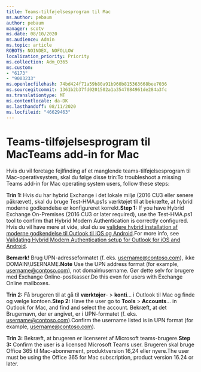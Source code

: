 ```yaml
---
title: Teams-tilføjelsesprogram til Mac
ms.author: pebaum
author: pebaum
manager: scotv
ms.date: 08/10/2020
ms.audience: Admin
ms.topic: article
ROBOTS: NOINDEX, NOFOLLOW
localization_priority: Priority
ms.collection: Adm_O365
ms.custom:
- "6173"
- "9003233"
ms.openlocfilehash: 74bd424f71a59b80a91b960b815363668bee7036
ms.sourcegitcommit: 1361b2b37fd0201502a1a3547084961de284a3fc
ms.translationtype: MT
ms.contentlocale: da-DK
ms.lasthandoff: 08/11/2020
ms.locfileid: "46629463"
---
```

# <a name="teams-add-in-for-mac"></a><span data-ttu-id="896b8-102">Teams-tilføjelsesprogram til Mac</span><span class="sxs-lookup"><span data-stu-id="896b8-102">Teams add-in for Mac</span></span>

<span data-ttu-id="896b8-103">Hvis du vil foretage fejlfinding af et manglende teams-tilføjelsesprogram til Mac-operativsystem, skal du følge disse trin:</span><span class="sxs-lookup"><span data-stu-id="896b8-103">To troubleshoot a missing Teams add-in for Mac operating system users, follow these steps:</span></span>

<span data-ttu-id="896b8-104">**Trin 1:** Hvis du har hybrid Exchange i det lokale miljø (2016 CU3 eller senere påkrævet), skal du bruge Test-HMA.ps1s værktøjet til at bekræfte, at hybrid moderne godkendelse er konfigureret korrekt.</span><span class="sxs-lookup"><span data-stu-id="896b8-104">**Step 1:** If you have Hybrid Exchange On-Premises (2016 CU3 or later required), use the Test-HMA.ps1 tool to confirm that Hybrid Modern Authentication is correctly configured.</span></span> <span data-ttu-id="896b8-105">Hvis du vil have mere at vide, skal du se [validere hybrid installation af moderne godkendelse til Outlook til iOS og Android](https://aka.ms/AA980zq).</span><span class="sxs-lookup"><span data-stu-id="896b8-105">For more info, see [Validating Hybrid Modern Authentication setup for Outlook for iOS and Android](https://aka.ms/AA980zq).</span></span>  

<span data-ttu-id="896b8-106">**Bemærk!** Brug UPN-adresseformatet (f. eks. [username@contoso.com](mailto:username@contoso.com)), ikke DOMAIN\USERNAME.</span><span class="sxs-lookup"><span data-stu-id="896b8-106">**Note** Use the UPN address format (for example, [username@contoso.com](mailto:username@contoso.com)), not domain\username.</span></span> <span data-ttu-id="896b8-107">Gør dette selv for brugere med Exchange Online-postkasser.</span><span class="sxs-lookup"><span data-stu-id="896b8-107">Do this even for users with Exchange Online mailboxes.</span></span>

<span data-ttu-id="896b8-108">**Trin 2:** Få brugeren til at gå til **værktøjer**-  >  **konti**... i Outlook til Mac og finde og vælge kontoen.</span><span class="sxs-lookup"><span data-stu-id="896b8-108">**Step 2:** Have the user go to **Tools** > **Accounts**... in Outlook for Mac, and find and select the account.</span></span> <span data-ttu-id="896b8-109">Bekræft, at det Brugernavn, der er angivet, er i UPN-formatet (f. eks. [username@contoso.com](mailto:username@contoso.com)).</span><span class="sxs-lookup"><span data-stu-id="896b8-109">Confirm the username listed is in UPN format (for example, [username@contoso.com](mailto:username@contoso.com)).</span></span>

<span data-ttu-id="896b8-110">**Trin 3:** Bekræft, at brugeren er licenseret af Microsoft teams-brugere.</span><span class="sxs-lookup"><span data-stu-id="896b8-110">**Step 3:** Confirm the user is a licensed Microsoft Teams user.</span></span> <span data-ttu-id="896b8-111">Brugeren skal bruge Office 365 til Mac-abonnement, produktversion 16,24 eller nyere.</span><span class="sxs-lookup"><span data-stu-id="896b8-111">The user must be using the Office 365 for Mac subscription, product version 16.24 or later.</span></span>